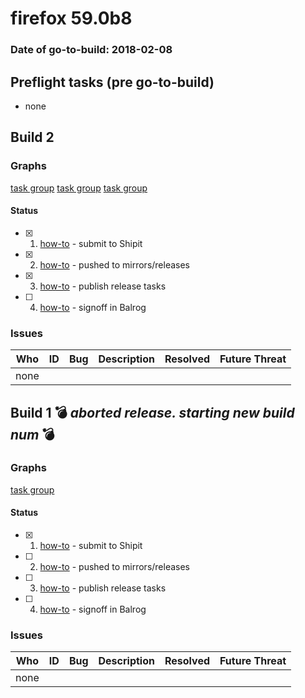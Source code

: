 # firefox 59.0b8

### Date of go-to-build: 2018-02-08

## Preflight tasks (pre go-to-build)
- none

## Build 2  

### Graphs
[task group](https://tools.taskcluster.net/push-inspector/#/fr4aqIAoSK-4iY6-Vs8Zqg)
[task group](https://tools.taskcluster.net/push-inspector/#/IaPhu3XWTjSZPmq0N6ZFrQ)
[task group](https://tools.taskcluster.net/push-inspector/#/MwearA6mRkWFPq2H6LDqCw)


#### Status
- [x] 1.  [how-to](https://wiki.mozilla.org/Release:Release_Automation_on_Mercurial:Starting_a_Release#Submit_to_Ship_It)  - submit to Shipit
- [x] 2.  [how-to](https://github.com/mozilla-releng/releasewarrior-2.0/wiki/Release-Promotion-Tasks-TC#push-artifacts-to-releases-directory)  - pushed to mirrors/releases
- [x] 3.  [how-to](https://github.com/mozilla-releng/releasewarrior-2.0/wiki/Release-Promotion-Tasks-TC#ship-the-release)  - publish release tasks
- [ ] 4.  [how-to](https://github.com/mozilla-releng/releasewarrior-2.0/wiki/Release-Promotion-Tasks-TC#obtain-sign-offs-for-changes)  - signoff in Balrog

### Issues
| Who                 | ID               | Bug                                                                 | Description                | Resolved                | Future Threat                |
| ------------------- | ---------------- | ------------------------------------------------------------------- | -------------------------- | ----------------------- | ---------------------------- |
| none | | | | | |

## Build 1  :bomb: _aborted release. starting new build num_ :bomb: 

### Graphs
[task group](https://tools.taskcluster.net/push-inspector/#/dGhOcSOPRl-VpcRHi9GrSw)


#### Status
- [x] 1.  [how-to](https://wiki.mozilla.org/Release:Release_Automation_on_Mercurial:Starting_a_Release#Submit_to_Ship_It)  - submit to Shipit
- [ ] 2.  [how-to](https://github.com/mozilla-releng/releasewarrior-2.0/wiki/Release-Promotion-Tasks-TC#push-artifacts-to-releases-directory)  - pushed to mirrors/releases
- [ ] 3.  [how-to](https://github.com/mozilla-releng/releasewarrior-2.0/wiki/Release-Promotion-Tasks-TC#ship-the-release)  - publish release tasks
- [ ] 4.  [how-to](https://github.com/mozilla-releng/releasewarrior-2.0/wiki/Release-Promotion-Tasks-TC#obtain-sign-offs-for-changes)  - signoff in Balrog

### Issues
| Who                 | ID               | Bug                                                                 | Description                | Resolved                | Future Threat                |
| ------------------- | ---------------- | ------------------------------------------------------------------- | -------------------------- | ----------------------- | ---------------------------- |
| none | | | | | |

